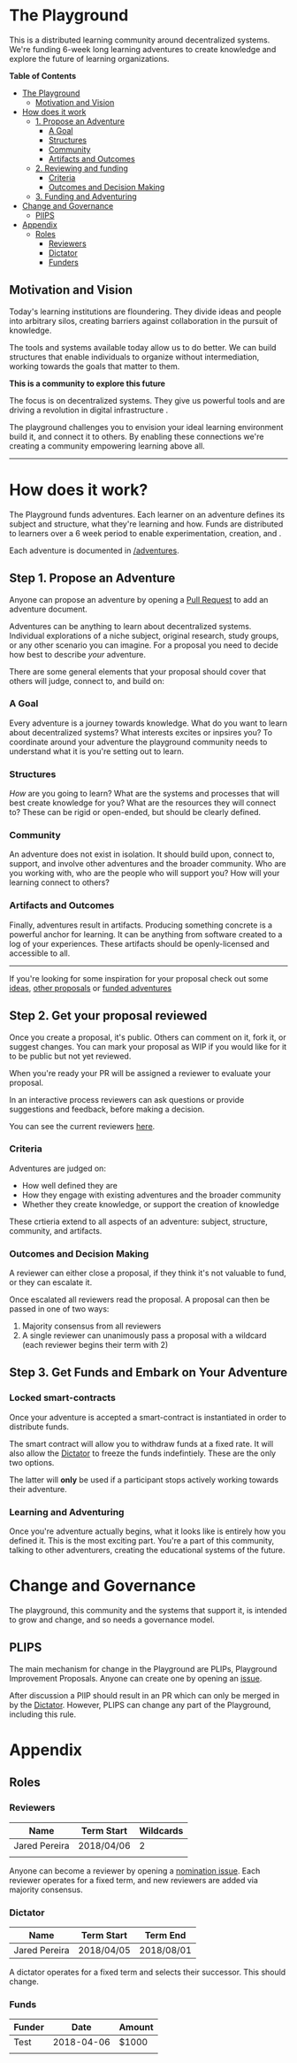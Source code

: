 # The Playground
This is a distributed learning community around decentralized systems. We're
funding 6-week long learning adventures to create knowledge and explore the
future of learning organizations.

<!-- markdown-toc start - Don't edit this section. Run M-x markdown-toc-refresh-toc -->
**Table of Contents**

- [The Playground](#the-playground)
    - [Motivation and Vision](#motivation-and-vision)
- [How does it work](#how-does-it-work)
    - [1. Propose an Adventure](#1-propose-an-adventure)
        - [A Goal](#a-goal)
        - [Structures](#structures)
        - [Community](#community)
        - [Artifacts and Outcomes](#artifacts-and-outcomes)
    - [2. Reviewing and funding](#2-reviewing-and-funding)
        - [Criteria](#criteria)
        - [Outcomes and Decision Making](#outcomes-and-decision-making)
    - [3. Funding and Adventuring](#3-funding-and-adventuring)
- [Change and Governance](#change-and-governance)
    - [PlIPS](#plips)
- [Appendix](#appendix)
    - [Roles](#roles)
        - [Reviewers](#reviewers)
        - [Dictator](#dictator)
        - [Funders](#funders)

<!-- markdown-toc end -->

## Motivation and Vision
Today's learning institutions are floundering. They divide ideas and people into
arbitrary silos, creating barriers against collaboration in the pursuit of
knowledge.

The tools and systems available today allow us to do better. We can build
structures that enable individuals to organize without intermediation, working
towards the goals that matter to them.

**This is a community to explore this future**

The focus is on decentralized systems. They give us powerful tools and are
driving a revolution in digital infrastructure .

The playground challenges you to envision your ideal learning environment build
it, and connect it to others. By enabling these connections we're creating a
community empowering learning above all. 

----------

# How does it work?
The Playground funds adventures. Each learner on an adventure defines its
subject and structure, what they're learning and how. Funds are distributed to
learners over a 6 week period to enable experimentation, creation, and .

Each adventure is documented in [/adventures](/adventures).

## Step 1. Propose an Adventure
Anyone can propose an adventure by opening a [Pull
Request](https://github.com/jaredpereira/playground/new/master/adventures) to
add an adventure document.

Adventures can be anything to learn about decentralized systems. Individual
explorations of a niche subject, original research, study groups, or any other
scenario you can imagine. For a proposal you need to decide how best to describe
_your_ adventure.

There are some general elements that your proposal should cover that others will
judge, connect to, and build on:

### A Goal
Every adventure is a journey towards knowledge. What do you want to learn about
decentralized systems? What interests excites or inpsires you? To coordinate
around your adventure the playground community needs to understand what it is
you're setting out to learn.

### Structures
_How_ are you going to learn? What are the systems and processes that will best
create knowledge for you? What are the resources they will connect to? These can
be rigid or open-ended, but should be clearly defined.

### Community
An adventure does not exist in isolation. It should build upon, connect
to, support, and involve other adventures and the broader community. Who are you
working with, who are the people who will support you? How will your learning
connect to others?

### Artifacts and Outcomes
Finally, adventures result in artifacts. Producing something concrete is a
powerful anchor for learning. It can be anything from software created to a log
of your experiences. These artifacts should be openly-licensed and accessible to
all.

-------------------

If you're looking for some inspiration for your proposal check out some
[ideas](https://gitlab.com/fathom/playground/issues?label_name%5B%5D=idea),
[other
proposals](https://gitlab.com/fathom/playground/issues?label_name%5B%5D=proposal)
or [funded adventures](/adventures)

## Step 2. Get your proposal reviewed
Once you create a proposal, it's public. Others can comment on it, fork it, or
suggest changes. You can mark your proposal as WIP if you would like for
it to be public but not yet reviewed.

When you're ready your PR will be assigned a reviewer to evaluate your proposal.

In an interactive process reviewers can ask questions or
provide suggestions and feedback, before making a decision. 

 You can see the current reviewers [here](#reviewers).
### Criteria
Adventures are judged on:

- How well defined they are
- How they engage with existing adventures and the broader community
- Whether they create knowledge, or support the creation of knowledge

These crtieria extend to all aspects of an adventure: subject,
structure, community, and artifacts.

### Outcomes and Decision Making
A reviewer can either close a proposal, if they think it's not valuable
to fund, or they can escalate it.

Once escalated all reviewers read the proposal. A proposal can then be
passed in one of two ways: 

1. Majority consensus from all reviewers
2. A single reviewer can unanimously pass a proposal with a wildcard (each
reviewer begins their term with 2)

## Step 3. Get Funds and Embark on Your Adventure

### Locked smart-contracts
Once your adventure is accepted a smart-contract is instantiated in order
to distribute funds.

The smart contract will allow you to withdraw funds at a fixed rate. It
will also allow the [Dictator](#dictator) to freeze the
funds indefintiely. These are the only two options.

The latter will **only** be used if a participant stops actively working
towards their adventure.

### Learning and Adventuring
Once you're adventure actually begins, what it looks like is entirely how you
defined it. This is the most exciting part. You're a part of this community,
talking to other adventurers, creating the educational systems of the future.

# Change and Governance
The playground, this community and the systems that support it, is
intended to grow and change, and so needs a governance model.

## PLIPS
The main mechanism for change in the Playground are PLIPs, Playground
Improvement Proposals. Anyone can create one by opening an
[issue](https://gitlab.com/fathom/playground/issues/new?issuable_template=PlIP).

After discussion a PlIP should result in an PR which can only be merged in by
the [Dictator](#dictator). However, PLIPS can change any part of the Playground,
including this rule.

# Appendix

## Roles
### Reviewers
| Name          | Term Start | Wildcards |
|---------------|------------|-----------|
| Jared Pereira | 2018/04/06 | 2         |
|               |            |           |

Anyone can become a reviewer by opening a [nomination
issue](https://gitlab.com/fathom/playground/issues/new?issuable_template=reviewer).
Each reviewer operates for a fixed term, and new reviewers are added via
majority consensus.

### Dictator

| Name          | Term Start | Term End   |
|---------------|------------|------------|
| Jared Pereira | 2018/04/05 | 2018/08/01 |

A dictator operates for a fixed term and selects their successor. This should change.

### Funds
| Funder | Date       | Amount |
|--------|------------|--------|
| Test   | 2018-04-06 | $1000  |
|        |            |        |
